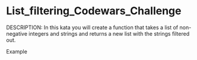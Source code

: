 # List_filtering_Codewars_Challenge
DESCRIPTION:
In this kata you will create a function that takes a list of non-negative integers and strings and returns a new list with the strings filtered out.

Example
